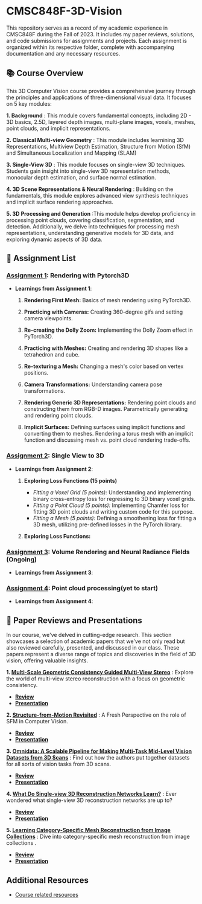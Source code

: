 # CMSC848F-3D-Vision
This repository serves as a record of my academic experience in CMSC848F during the Fall of 2023. It includes my paper reviews, solutions, and code submissions for assignments and projects. Each assignment is organized within its respective folder, complete with accompanying documentation and any necessary resources.

## 📚 Course Overview
This 3D Computer Vision course provides a comprehensive journey through the principles and applications of three-dimensional visual data. It focuses on 5 key modules:
 
 **1. Background** : This module covers fundamental concepts, including 2D - 3D basics, 2.5D, layered depth images, multi-plane images, voxels, meshes, point clouds, and implicit representations.
 
 **2. Classical Multi-view Geometry** : This module includes learnining 	3D Representations, Multiview Depth Estimation, Structure from Motion (SfM) and Simultaneous Localization and Mapping (SLAM)
 
 **3. Single-View 3D** : This module focuses on single-view 3D techniques. Students gain insight into single-view 3D representation methods, monocular depth estimation, and surface normal estimation.
 
 **4. 3D Scene Representations & Neural Rendering** : Building on the fundamentals, this module explores advanced view synthesis techniques and implicit surface rendering approaches.
 
 **5. 3D Processing and Generation** :This module helps develop proficiency in processing point clouds, covering classification, segmentation, and detection. Additionally, we delve into techniques for processing mesh representations, understanding generative models for 3D data, and exploring dynamic aspects of 3D data.

## 📄 Assignment List
### [Assignment 1](https://github.com/848f-3DVision/assignment1): Rendering with Pytorch3D

- **Learnings from Assignment 1**:

  1. __Rendering First Mesh:__ Basics of mesh rendering using PyTorch3D.

  2. __Practicing with Cameras:__ Creating 360-degree gifs and setting camera viewpoints.

  3. __Re-creating the Dolly Zoom:__ Implementing the Dolly Zoom effect in PyTorch3D.

  4. __Practicing with Meshes:__ Creating and rendering 3D shapes like a tetrahedron and cube.

  5. __Re-texturing a Mesh:__ Changing a mesh's color based on vertex positions.

  6. __Camera Transformations:__ Understanding camera pose transformations.

  7. __Rendering Generic 3D Representations:__ Rendering point clouds and constructing them from RGB-D images. Parametrically generating and rendering point clouds.
   
  8. __Implicit Surfaces:__ Defining surfaces using implicit functions and converting them to meshes. Rendering a torus mesh with an implicit function and discussing mesh vs. point cloud rendering trade-offs.
  
### [Assignment 2](https://github.com/848f-3DVision/assignment2):  Single View to 3D

- **Learnings from Assignment 2**:

  1. **Exploring Loss Functions (15 points)**
     - *Fitting a Voxel Grid (5 points):* Understanding and implementing binary cross-entropy loss for regressing to 3D binary voxel grids.
     - *Fitting a Point Cloud (5 points):* Implementing Chamfer loss for fitting 3D point clouds and writing custom code for this purpose.
     - *Fitting a Mesh (5 points):* Defining a smoothening loss for fitting a 3D mesh, utilizing pre-defined losses in the PyTorch library.
  
  1. __Exploring Loss Functions:__
    
### [Assignment 3]():  Volume Rendering and Neural Radiance Fields (Ongoing)

- **Learnings from Assignment 3**:

### [Assignment 4](): Point cloud processing(yet to start)

- **Learnings from Assignment 4**:

## 📝 Paper Reviews and Presentations
In our course, we've delved in cutting-edge research. This section showcases a selection of academic papers that we've not only read but also reviewed carefully, presented, and discussed in our class. These papers represent a diverse range of topics and discoveries in the field of 3D vision, offering valuable insights.
 
 **1. [Multi-Scale Geometric Consistency Guided Multi-View Stereo](https://openaccess.thecvf.com/content_CVPR_2019/papers/Xu_Multi-Scale_Geometric_Consistency_Guided_Multi-View_Stereo_CVPR_2019_paper.pdf)** : Explore the world of multi-view stereo reconstruction with a focus on geometric consistency.

- **[Review](https://github.com/Rishikesh-Jadhav/CMSC848F-3D-Vision/blob/main/reviews_and_presentations/reviews/Rishikesh_group3_MVS_paper%20_review.docx.pdf)**
- **[Presentation](https://github.com/Rishikesh-Jadhav/CMSC848F-3D-Vision/blob/main/reviews_and_presentations/presentations/CMSC%20848F%20paper%20review%201.pdf)**
 
 **2. [Structure-from-Motion Revisited](https://openaccess.thecvf.com/content_cvpr_2016/papers/Schonberger_Structure-From-Motion_Revisited_CVPR_2016_paper.pdf)** : A Fresh Perspective on the role of SFM in Computer Vision.
 
 - **[Review](https://github.com/Rishikesh-Jadhav/CMSC848F-3D-Vision/blob/main/reviews_and_presentations/reviews/Rishikesh_group1_SFM_paper_review.docx.pdf)**
 - **[Presentation](https://github.com/Rishikesh-Jadhav/CMSC848F-3D-Vision/blob/main/reviews_and_presentations/presentations/SfM%20and%20SLAM%20presentation.pdf)**


 **3. [Omnidata: A Scalable Pipeline for Making Multi-Task Mid-Level Vision Datasets from 3D Scans](https://arxiv.org/abs/2110.04994)** : Find out how the authors put together datasets for all sorts of vision tasks from 3D scans.

- **[Review](https://github.com/Rishikesh-Jadhav/CMSC848F-3D-Vision/blob/main/reviews_and_presentations/reviews/Rishikesh_group6_Single-view%203D%20(2.5D)_paper_review.pdf)**
- **[Presentation](https://github.com/Rishikesh-Jadhav/CMSC848F-3D-Vision/blob/main/reviews_and_presentations/presentations/omnidata_presentation.pdf)**
  
 **4. [What Do Single-view 3D Reconstruction Networks Learn?](https://arxiv.org/abs/1905.03678)** :  Ever wondered what single-view 3D reconstruction networks are up to? 

- **[Review](https://github.com/Rishikesh-Jadhav/CMSC848F-3D-Vision/blob/main/reviews_and_presentations/reviews/Rishikesh_paper4_review.pdf)**
- **[Presentation](https://github.com/Rishikesh-Jadhav/CMSC848F-3D-Vision/blob/main/reviews_and_presentations/presentations/What%20Do%20Single-view%20Reconstruction%20Networks%20Learn%20presentation.pdf)**

 **5. [Learning Category-Specific Mesh Reconstruction from Image Collections](https://arxiv.org/abs/1803.07549)** :  Dive into category-specific mesh reconstruction from image collections .

- **[Review](https://github.com/Rishikesh-Jadhav/CMSC848F-3D-Vision/blob/main/reviews_and_presentations/reviews/Rishikesh_group4_Single-view%203D%20(Unsupervised)_paper_review.pdf)**
- **[Presentation]()**

## Additional Resources
- [Course related resources](https://www.cs.umd.edu/class/fall2023/cmsc848f/)


